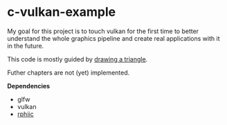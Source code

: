 # c-vulkan-example

My goal for this project is to touch vulkan for the first time to better
understand the whole graphics pipeline and create real applications with it in
the future.

This code is mostly guided by [drawing a
triangle](https://vulkan-tutorial.com/Drawing_a_triangle/Setup/Base_code).

Futher chapters are not (yet) implemented.

**Dependencies**
- glfw
- vulkan
- [rphiic](https://github.com/rphii/rphiic)


